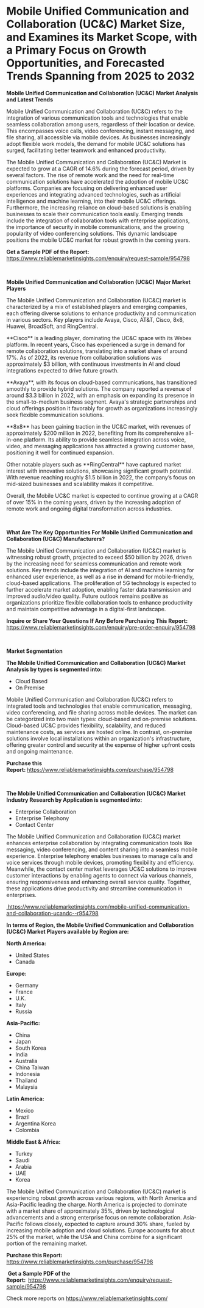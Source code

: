 <p><h1>Mobile Unified Communication and Collaboration (UC&C) Market Size, and Examines its Market Scope, with a Primary Focus on Growth Opportunities, and Forecasted Trends Spanning from 2025 to 2032</h1></p><p><strong>Mobile Unified Communication and Collaboration (UC&C) Market Analysis and Latest Trends</strong></p>
<p><p>Mobile Unified Communication and Collaboration (UC&C) refers to the integration of various communication tools and technologies that enable seamless collaboration among users, regardless of their location or device. This encompasses voice calls, video conferencing, instant messaging, and file sharing, all accessible via mobile devices. As businesses increasingly adopt flexible work models, the demand for mobile UC&C solutions has surged, facilitating better teamwork and enhanced productivity.</p><p>The Mobile Unified Communication and Collaboration (UC&C) Market is expected to grow at a CAGR of 14.6% during the forecast period, driven by several factors. The rise of remote work and the need for real-time communication solutions have accelerated the adoption of mobile UC&C platforms. Companies are focusing on delivering enhanced user experiences and integrating advanced technologies, such as artificial intelligence and machine learning, into their mobile UC&C offerings. Furthermore, the increasing reliance on cloud-based solutions is enabling businesses to scale their communication tools easily. Emerging trends include the integration of collaboration tools with enterprise applications, the importance of security in mobile communications, and the growing popularity of video conferencing solutions. This dynamic landscape positions the mobile UC&C market for robust growth in the coming years.</p></p>
<p><strong>Get a Sample PDF of the Report:&nbsp;</strong> <a href="https://www.reliablemarketinsights.com/enquiry/request-sample/954798?utm_campaign=2117&utm_medium=2&utm_source=Github&utm_content=ia&utm_term=08042025&utm_id=mobile-unified-communication-and-collaboration-ucc">https://www.reliablemarketinsights.com/enquiry/request-sample/954798</a></p>
<p>&nbsp;</p>
<p><strong>Mobile Unified Communication and Collaboration (UC&C) Major Market Players</strong></p>
<p><p>The Mobile Unified Communication and Collaboration (UC&C) market is characterized by a mix of established players and emerging companies, each offering diverse solutions to enhance productivity and communication in various sectors. Key players include Avaya, Cisco, AT&T, Cisco, 8x8, Huawei, BroadSoft, and RingCentral.</p><p>**Cisco** is a leading player, dominating the UC&C space with its Webex platform. In recent years, Cisco has experienced a surge in demand for remote collaboration solutions, translating into a market share of around 17%. As of 2022, its revenue from collaboration solutions was approximately $3 billion, with continuous investments in AI and cloud integrations expected to drive future growth.</p><p>**Avaya**, with its focus on cloud-based communications, has transitioned smoothly to provide hybrid solutions. The company reported a revenue of around $3.3 billion in 2022, with an emphasis on expanding its presence in the small-to-medium business segment. Avaya's strategic partnerships and cloud offerings position it favorably for growth as organizations increasingly seek flexible communication solutions.</p><p>**8x8** has been gaining traction in the UC&C market, with revenues of approximately $200 million in 2022, benefiting from its comprehensive all-in-one platform. Its ability to provide seamless integration across voice, video, and messaging applications has attracted a growing customer base, positioning it well for continued expansion.</p><p>Other notable players such as **RingCentral** have captured market interest with innovative solutions, showcasing significant growth potential. With revenue reaching roughly $1.5 billion in 2022, the company’s focus on mid-sized businesses and scalability makes it competitive.</p><p>Overall, the Mobile UC&C market is expected to continue growing at a CAGR of over 15% in the coming years, driven by the increasing adoption of remote work and ongoing digital transformation across industries.</p></p>
<p>&nbsp;</p>
<p><strong>What Are The Key Opportunities For Mobile Unified Communication and Collaboration (UC&C) Manufacturers?</strong></p>
<p><p>The Mobile Unified Communication and Collaboration (UC&C) market is witnessing robust growth, projected to exceed $50 billion by 2026, driven by the increasing need for seamless communication and remote work solutions. Key trends include the integration of AI and machine learning for enhanced user experience, as well as a rise in demand for mobile-friendly, cloud-based applications. The proliferation of 5G technology is expected to further accelerate market adoption, enabling faster data transmission and improved audio/video quality. Future outlook remains positive as organizations prioritize flexible collaboration tools to enhance productivity and maintain competitive advantage in a digital-first landscape.</p></p>
<p><strong>Inquire or Share Your Questions If Any Before Purchasing This Report:</strong> <a href="https://www.reliablemarketinsights.com/enquiry/pre-order-enquiry/954798?utm_campaign=2117&utm_medium=2&utm_source=Github&utm_content=ia&utm_term=08042025&utm_id=mobile-unified-communication-and-collaboration-ucc">https://www.reliablemarketinsights.com/enquiry/pre-order-enquiry/954798</a></p>
<p>&nbsp;</p>
<p><strong>Market Segmentation</strong></p>
<p><strong>The Mobile Unified Communication and Collaboration (UC&C) Market Analysis by types is segmented into:</strong></p>
<p><ul><li>Cloud Based</li><li>On Premise</li></ul></p>
<p><p>Mobile Unified Communication and Collaboration (UC&C) refers to integrated tools and technologies that enable communication, messaging, video conferencing, and file sharing across mobile devices. The market can be categorized into two main types: cloud-based and on-premise solutions. Cloud-based UC&C provides flexibility, scalability, and reduced maintenance costs, as services are hosted online. In contrast, on-premise solutions involve local installations within an organization's infrastructure, offering greater control and security at the expense of higher upfront costs and ongoing maintenance.</p></p>
<p><strong>Purchase this Report:&nbsp;</strong><a href="https://www.reliablemarketinsights.com/purchase/954798?utm_campaign=2117&utm_medium=2&utm_source=Github&utm_content=ia&utm_term=08042025&utm_id=mobile-unified-communication-and-collaboration-ucc">https://www.reliablemarketinsights.com/purchase/954798</a></p>
<p>&nbsp;</p>
<p><strong>The Mobile Unified Communication and Collaboration (UC&C) Market Industry Research by Application is segmented into:</strong></p>
<p><ul><li>Enterprise Collaboration</li><li>Enterprise Telephony</li><li>Contact Center</li></ul></p>
<p><p>The Mobile Unified Communication and Collaboration (UC&C) market enhances enterprise collaboration by integrating communication tools like messaging, video conferencing, and content sharing into a seamless mobile experience. Enterprise telephony enables businesses to manage calls and voice services through mobile devices, promoting flexibility and efficiency. Meanwhile, the contact center market leverages UC&C solutions to improve customer interactions by enabling agents to connect via various channels, ensuring responsiveness and enhancing overall service quality. Together, these applications drive productivity and streamline communication in enterprises.</p></p>
<p><a href="https://www.reliablemarketinsights.com/mobile-unified-communication-and-collaboration-ucandc--r954798?utm_campaign=2117&utm_medium=2&utm_source=Github&utm_content=ia&utm_term=08042025&utm_id=mobile-unified-communication-and-collaboration-ucc">&nbsp;https://www.reliablemarketinsights.com/mobile-unified-communication-and-collaboration-ucandc--r954798</a></p>
<p><strong>In terms of Region, the Mobile Unified Communication and Collaboration (UC&C) Market Players available by Region are:</strong></p>
<p>
    <p> <strong> North America: </strong>
        <ul>
            <li>United States</li>
            <li>Canada</li>
        </ul>
        </p> 
    <p> <strong> Europe: </strong>
        <ul>
            <li>Germany</li>
            <li>France</li>
            <li>U.K.</li>
            <li>Italy</li>
            <li>Russia</li>
        </ul>
        </p> 
    <p> <strong> Asia-Pacific: </strong>
        <ul>
            <li>China</li>
            <li>Japan</li>
            <li>South Korea</li>
            <li>India</li>
            <li>Australia</li>
            <li>China Taiwan</li>
            <li>Indonesia</li>
            <li>Thailand</li>
            <li>Malaysia</li>
        </ul>
        </p> 
    <p> <strong> Latin America: </strong>
        <ul>
            <li>Mexico</li>
            <li>Brazil</li>
            <li>Argentina Korea</li>
            <li>Colombia</li>
        </ul>
        </p> 
    <p> <strong> Middle East & Africa: </strong>
        <ul>
            <li>Turkey</li>
            <li>Saudi</li>
            <li>Arabia</li>
            <li>UAE</li>
            <li>Korea</li>
        </ul>
    </p>
    </p>
<p><p>The Mobile Unified Communication and Collaboration (UC&C) market is experiencing robust growth across various regions, with North America and Asia-Pacific leading the charge. North America is projected to dominate with a market share of approximately 35%, driven by technological advancements and a strong enterprise focus on remote collaboration. Asia-Pacific follows closely, expected to capture around 30% share, fueled by increasing mobile adoption and cloud solutions. Europe accounts for about 25% of the market, while the USA and China combine for a significant portion of the remaining market.</p></p>
<p><strong>Purchase this Report: </strong><a href="https://www.reliablemarketinsights.com/purchase/954798?utm_campaign=2117&utm_medium=2&utm_source=Github&utm_content=ia&utm_term=08042025&utm_id=mobile-unified-communication-and-collaboration-ucc">https://www.reliablemarketinsights.com/purchase/954798</a></p>
<p>&nbsp;<strong>Get a Sample PDF of the Report:&nbsp;&nbsp;</strong><a href="https://www.reliablemarketinsights.com/enquiry/request-sample/954798?utm_campaign=2117&utm_medium=2&utm_source=Github&utm_content=ia&utm_term=08042025&utm_id=mobile-unified-communication-and-collaboration-ucc">https://www.reliablemarketinsights.com/enquiry/request-sample/954798</a></p>
<p><strong></strong></p>
<p>Check more reports on <a href="https://www.reliablemarketinsights.com/?utm_campaign=2117&utm_medium=2&utm_source=Github&utm_content=ia&utm_term=08042025&utm_id=mobile-unified-communication-and-collaboration-ucc">https://www.reliablemarketinsights.com/</a></p>